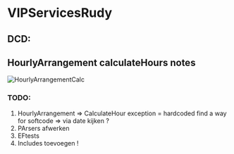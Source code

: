 # VIPServicesRudy
## DCD:
## HourlyArrangement calculateHours notes
![HourlyArrangementCalc](https://user-images.githubusercontent.com/23512215/87234837-40277700-c3d5-11ea-9f27-41d96cec3478.png)
### TODO:
1. HourlyArrangement => CalculateHour exception = hardcoded find a way for softcode => via date kijken ?
2. PArsers afwerken
3. EFtests
4. Includes toevoegen !
